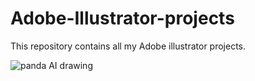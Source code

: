 # Adobe-Illustrator-projects
This repository contains all my Adobe illustrator projects.

![panda AI drawing](https://user-images.githubusercontent.com/56188746/136705340-17a396a5-f6c4-45dc-803d-a9383db3be6c.png)

